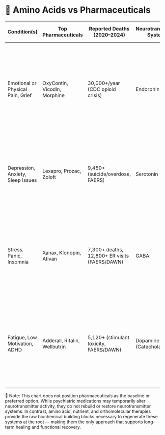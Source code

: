 # 🌿 Amino Acids vs Pharmaceuticals


| **Condition(s)** | **Top Pharmaceuticals** | **Reported Deaths (2020–2024)** | **Neurotransmitter System** | **How Amino Acids Rebuild the System** | **Amino Acid Support** |
|------------------|--------------------------|----------------------------------|------------------------------|-----------------------------------------|-------------------------|
| Emotional or Physical Pain, Grief | OxyContin, Vicodin, Morphine | 30,000+/year (CDC opioid crisis) | Endorphins | D-Phenylalanine and DLPA increase endorphin and enkephalin levels by blocking enzymatic breakdown, enhancing natural pain relief and emotional resilience. | D-Phenylalanine (DPA), DL-Phenylalanine (DLPA) |
| Depression, Anxiety, Sleep Issues | Lexapro, Prozac, Zoloft | 9,450+ (suicide/overdose, FAERS) | Serotonin | L-Tryptophan and 5-HTP serve as direct precursors to serotonin, supporting its production and improving mood, sleep, and emotional balance naturally. | L-Tryptophan, 5-HTP |
| Stress, Panic, Insomnia | Xanax, Klonopin, Ativan | 7,300+ deaths, 12,800+ ER visits (FAERS/DAWN) | GABA | GABA, Theanine, and Taurine promote inhibitory signaling and calm the nervous system, helping manage stress and insomnia without sedation or addiction. | GABA, Theanine, Taurine |
| Fatigue, Low Motivation, ADHD | Adderall, Ritalin, Wellbutrin | 5,120+ (stimulant toxicity, FAERS/DAWN) | Dopamine (Catecholamines) | L-Tyrosine and L-Phenylalanine are used to synthesize dopamine and norepinephrine, improving energy, focus, and cognitive performance without stimulant dependency. | L-Tyrosine, L-Phenylalanine |




🧠 Note:
This chart does not position pharmaceuticals as the baseline or preferred option. While psychiatric medications may temporarily alter neurotransmitter activity, they do not rebuild or restore neurotransmitter systems. In contrast, amino acid, nutrient, and orthomolecular therapies provide the raw biochemical building blocks necessary to regenerate these systems at the root — making them the only approach that supports long-term healing and functional recovery.
